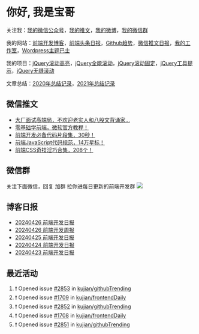 
# 你好, 我是宝哥

关注我：[我的微信公众号](https://open.weixin.qq.com/qr/code?username=caibaojian_com)，[我的推文](https://weixin.qdkfweb.cn/)，[我的微博](https://weibo.com/kujian)，[我的微信群](https://qdkfweb.cn/go/weixinqun)

我的网站：[前端开发博客](https://qdkfweb.cn/)，[前端头条日报](https://toutiao.qdkfweb.cn/)，[Github趋势](https://github.qdkfweb.cn/)，[微信推文日报](https://weixin.qdkfweb.cn/)，[我的工作室](https://diy.qdkfweb.cn/)，[Wordpress主题巴士](https://wp.qdkfweb.cn/)

我的项目：[jQuery滚动高亮](https://github.com/kujian/scrollHighlight)，[jQuery全能滚动](https://github.com/kujian/power-slider)，[jQuery滚动固定](https://github.com/kujian/scrollfix)，[jQuery工具提示](https://github.com/kujian/tooltip)，[jQuery无缝滚动](http://github.com/kujian/scrollForever)

文章总结：[2020年总结记录](https://mp.weixin.qq.com/s/u0YW8BFWYLquVauhHrkSMQ)，[2021年总结记录](https://mp.weixin.qq.com/s/zMnxIpxMdDrIyuLxHRnSPw)


## 微信推文

<!-- BLOG-POST-LIST:START -->
- [大厂面试高端局，不欢迎老实人和八股文背诵家…](https://weixin.qdkfweb.cn/43742.html)
- [零基础学前端，微软官方教程！](https://weixin.qdkfweb.cn/43743.html)
- [前端开发必备代码片段集，30秒！](https://weixin.qdkfweb.cn/43659.html)
- [前端JavaScript代码规范，14万星标！](https://weixin.qdkfweb.cn/43660.html)
- [前端CSS奇技淫巧合集，208个！](https://weixin.qdkfweb.cn/43658.html)
<!-- BLOG-POST-LIST:END -->

## 微信群
关注下面微信，回复 加群 拉你进每日更新的前端开发群
![](https://pic.qdkfweb.cn/uploads/2023/11/weixin.png)

## 博客日报

<!-- DAILY:START -->
- [20240426 前端开发日报](https://qdkfweb.cn/fe-daily-20240426.html)
- [20240426 前端开发周报](https://qdkfweb.cn/fe-weekly-20240426.html)
- [20240425 前端开发日报](https://qdkfweb.cn/fe-daily-20240425.html)
- [20240424 前端开发日报](https://qdkfweb.cn/fe-daily-20240424.html)
- [20240423 前端开发日报](https://qdkfweb.cn/fe-daily-20240423.html)
<!-- DAILY:END -->


## 最近活动

<!--START_SECTION:activity-->
1. ❗ Opened issue [#2853](https://github.com/kujian/githubTrending/issues/2853) in [kujian/githubTrending](https://github.com/kujian/githubTrending)
2. ❗ Opened issue [#1709](https://github.com/kujian/frontendDaily/issues/1709) in [kujian/frontendDaily](https://github.com/kujian/frontendDaily)
3. ❗ Opened issue [#2852](https://github.com/kujian/githubTrending/issues/2852) in [kujian/githubTrending](https://github.com/kujian/githubTrending)
4. ❗ Opened issue [#1708](https://github.com/kujian/frontendDaily/issues/1708) in [kujian/frontendDaily](https://github.com/kujian/frontendDaily)
5. ❗ Opened issue [#2851](https://github.com/kujian/githubTrending/issues/2851) in [kujian/githubTrending](https://github.com/kujian/githubTrending)
<!--END_SECTION:activity-->
